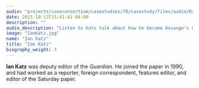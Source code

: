 ```yaml
---
audio: "projects/caseconsortium/casestudies/70/casestudy/files/audio/KatzBioQuotes.mp3"
date: 2015-10-13T15:41:41-04:00
description: ""
audio_description: "Listen to Katz talk about how he became Assange's main contact."
image: "IanKatz.jpg"
name: "Ian Katz"
title: "Ian Katz"
biography_weight: 3
---
```

**Ian Katz** was deputy editor of the *Guardian.* He joined 
the paper in 1990, and had worked as a reporter, foreign correspondent, features editor, 
and editor of the Saturday paper.
